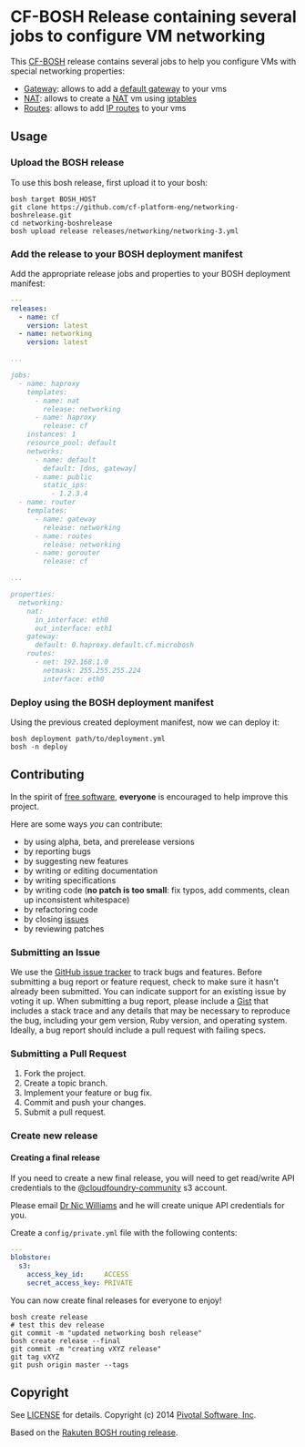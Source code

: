 # CF-BOSH Release containing several jobs to configure VM networking

This [CF-BOSH](http://docs.cloudfoundry.org/bosh/) release contains several jobs to help you configure VMs with
special networking properties:

* [Gateway](https://github.com/cf-platform-eng/networking-boshrelease/tree/master/jobs/gateway): allows to add a [default gateway](http://en.wikipedia.org/wiki/Default_gateway) to your vms
* [NAT](https://github.com/cf-platform-eng/networking-boshrelease/tree/master/jobs/nat): allows to create a [NAT](http://en.wikipedia.org/wiki/Network_address_translation) vm using [iptables](http://en.wikipedia.org/wiki/Iptables)
* [Routes](https://github.com/cf-platform-eng/networking-boshrelease/tree/master/jobs/routes): allows to add [IP routes](http://en.wikipedia.org/wiki/Routing_table) to your vms

## Usage

### Upload the BOSH release

To use this bosh release, first upload it to your bosh:

``` shell
bosh target BOSH_HOST
git clone https://github.com/cf-platform-eng/networking-boshrelease.git
cd networking-boshrelease
bosh upload release releases/networking/networking-3.yml
```

### Add the release to your BOSH deployment manifest

Add the appropriate release jobs and properties to your BOSH deployment manifest:

``` yaml
---
releases:
  - name: cf
    version: latest
  - name: networking
    version: latest

...

jobs:
  - name: haproxy
    templates:
      - name: nat
        release: networking
      - name: haproxy
        release: cf
    instances: 1
    resource_pool: default
    networks:
      - name: default
        default: [dns, gateway]
      - name: public
        static_ips:
          - 1.2.3.4
  - name: router
    templates:
      - name: gateway
        release: networking
      - name: routes
        release: networking
      - name: gorouter
        release: cf

...

properties:
  networking:
    nat:
      in_interface: eth0
      out_interface: eth1
    gateway:
      default: 0.haproxy.default.cf.microbosh
    routes:
      - net: 192.168.1.0
        netmask: 255.255.255.224
        interface: eth0
```

### Deploy using the BOSH deployment manifest

Using the previous created deployment manifest, now we can deploy it:

``` shell
bosh deployment path/to/deployment.yml
bosh -n deploy
```

## Contributing

In the spirit of [free software](http://www.fsf.org/licensing/essays/free-sw.html), **everyone** is encouraged to help improve this project.

Here are some ways *you* can contribute:

* by using alpha, beta, and prerelease versions
* by reporting bugs
* by suggesting new features
* by writing or editing documentation
* by writing specifications
* by writing code (**no patch is too small**: fix typos, add comments, clean up inconsistent whitespace)
* by refactoring code
* by closing [issues](https://github.com/cf-platform-eng/networking-boshrelease/issues)
* by reviewing patches


### Submitting an Issue
We use the [GitHub issue tracker](https://github.com/cf-platform-eng/networking-boshrelease/issues) to track bugs and features.
Before submitting a bug report or feature request, check to make sure it hasn't already been submitted.
You can indicate support for an existing issue by voting it up.
When submitting a bug report, please include a [Gist](http://gist.github.com/) that includes a stack trace and any
details that may be necessary to reproduce the bug, including your gem version, Ruby version, and operating system.
Ideally, a bug report should include a pull request with failing specs.

### Submitting a Pull Request

1. Fork the project.
2. Create a topic branch.
3. Implement your feature or bug fix.
4. Commit and push your changes.
5. Submit a pull request.

### Create new release

#### Creating a final release

If you need to create a new final release, you will need to get read/write API credentials to the [@cloudfoundry-community](https://github.com/cloudfoundry-community) s3 account.

Please email [Dr Nic Williams](mailto:&#x64;&#x72;&#x6E;&#x69;&#x63;&#x77;&#x69;&#x6C;&#x6C;&#x69;&#x61;&#x6D;&#x73;&#x40;&#x67;&#x6D;&#x61;&#x69;&#x6C;&#x2E;&#x63;&#x6F;&#x6D;) and he will create unique API credentials for you.

Create a `config/private.yml` file with the following contents:

``` yaml
---
blobstore:
  s3:
    access_key_id:     ACCESS
    secret_access_key: PRIVATE
```

You can now create final releases for everyone to enjoy!

``` shell
bosh create release
# test this dev release
git commit -m "updated networking bosh release"
bosh create release --final
git commit -m "creating vXYZ release"
git tag vXYZ
git push origin master --tags
```

## Copyright

See [LICENSE](https://github.com/cf-platform-eng/networking-boshrelease/blob/master/LICENSE) for details.
Copyright (c) 2014 [Pivotal Software, Inc](http://www.pivotal.io/).

Based on the [Rakuten BOSH routing release](https://github.com/rakutentech/bosh-routing-release).
